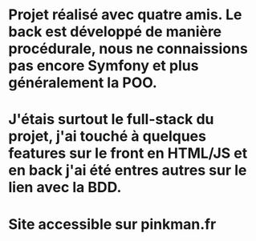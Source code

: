 # Projet réalisé avec quatre amis. Le back est développé de manière procédurale, nous ne connaissions pas encore Symfony et plus généralement la POO.
# J'étais surtout le full-stack du projet, j'ai touché à quelques features sur le front en HTML/JS et en back j'ai été entres autres sur le lien avec la BDD.
# Site accessible sur pinkman.fr
